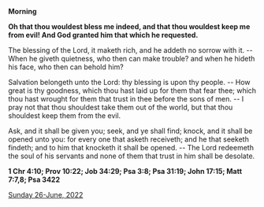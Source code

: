 **Morning**

**Oh that thou wouldest bless me indeed, and that thou wouldest keep me from evil! And God granted him that which he requested.**
 
The blessing of the Lord, it maketh rich, and he addeth no sorrow with it. -- When he giveth quietness, who then can make trouble? and when he hideth his face, who then can behold him?
 
Salvation belongeth unto the Lord: thy blessing is upon thy people. -- How great is thy goodness, which thou hast laid up for them that fear thee; which thou hast wrought for them that trust in thee before the sons of men. -- I pray not that thou shouldest take them out of the world, but that thou shouldest keep them from the evil.
 
Ask, and it shall be given you; seek, and ye shall find; knock, and it shall be opened unto you: for every one that asketh receiveth; and he that seeketh findeth; and to him that knocketh it shall be opened. -- The Lord redeemeth the soul of his servants and none of them that trust in him shall be desolate.  

**1 Chr 4:10; Prov 10:22; Job 34:29; Psa 3:8; Psa 31:19; John 17:15; Matt 7:7,8; Psa 3422**

[Sunday 26-June, 2022](https://t.me/daily_light)
